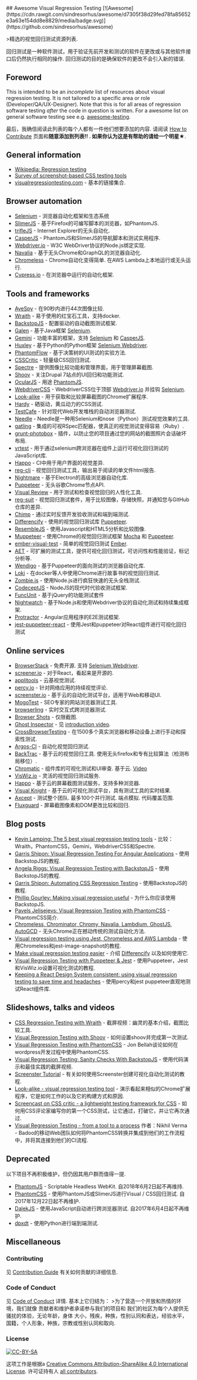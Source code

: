 <div class="github-widget" data-repo="mojoaxel/awesome-regression-testing"></div>
## Awesome Visual Regression Testing [![Awesome](https://cdn.rawgit.com/sindresorhus/awesome/d7305f38d29fed78fa85652e3a63e154dd8e8829/media/badge.svg)](https://github.com/sindresorhus/awesome)

&gt;精选的视觉回归测试资源列表.

 回归测试是一种软件测试，用于验证先前开发和测试的软件在更改或与其他软件接口后仍然执行相同的操作.  回归测试的目的是确保软件的更改不会引入新的错误.

## Foreword

This is intended to be an *incomplete* list of resources about visual regression testing. It is not tailored to a specific area or role (Developer/QA/UX-Designer). Note that this is for all areas of regression software testing *after* the code in question is written. For a awesome list on general software testing see e.g. [awesome-testing](https://github.com/TheJambo/awesome-testing).

 最后，我确信阅读此列表的每个人都有一件他们想要添加的内容.  请阅读 [How to Contribute](https://github.com/TheJambo/awesome-testing/blob/master/CONTRIBUTING.md)  页面和**随意添加到列表!! **.  如果你认为这是有帮助的**请给一个明星★**.



## General information

- [Wikipedia: Regression testing](https://en.wikipedia.org/wiki/Regression_testing)
- [Survey of screenshot-based CSS testing tools](https://gist.github.com/cvrebert/adf91e429906a4d746cd)
- [visualregressiontesting.com](https://visualregressiontesting.com/) - 基本的链接集合.

## Browser automation

- [Selenium](https://github.com/SeleniumHQ/selenium) - 浏览器自动化框架和生态系统
- [SlimerJS](https://github.com/laurentj/slimerjs) - 基于Firefox的可编写脚本的浏览器，如PhantomJS.
- [trifleJS](https://github.com/sdesalas/trifleJS) -  Internet Explorer的无头自动化.
- [CasperJS](https://github.com/casperjs/casperjs) -  PhantomJS和SlimerJS的导航脚本和测试实用程序.
- [Webdriver.io](https://github.com/webdriverio/webdriverio/) -  W3C WebDriver协议的Node.js绑定实现.
- [Navalia](https://github.com/joelgriffith/navalia) - 基于无头Chrome和GraphQL的浏览器自动化.
- [Chromeless](https://github.com/graphcool/chromeless)   -  Chrome自动化变得简单.  在AWS Lambda上本地运行或无头运行.
- [Cypress.io](https://www.cypress.io/) - 在浏览器中运行的自动化框架.

## Tools and frameworks

- [AyeSpy](https://github.com/newsuk/ayespy) - 在90秒内进行44次图像比较.
- [Wraith](https://github.com/BBC-News/wraith) - 易于使用的红宝石工具，支持docker.
- [BackstopJS](https://github.com/garris/BackstopJS) - 配置驱动的自动截图测试框架.
- [Galen](https://github.com/galenframework/galen) - 基于Java框架 [Selenium](https://github.com/SeleniumHQ/selenium).
- [Gemini](https://github.com/gemini-testing/gemini) - 功能丰富的框架，支持 [Selenium](https://github.com/SeleniumHQ/selenium) 和  [CasperJS](https://github.com/casperjs/casperjs).
- [Huxley](https://github.com/facebookarchive/huxley) - 基于Python的Python框架 [Selenium Webdriver](https://github.com/SeleniumHQ/selenium/tree/master/javascript/node/selenium-webdriver).
- [PhantomFlow](https://github.com/Huddle/PhantomFlow) - 基于决策树的UI测试的实验方法.
- [CSSCritic](https://github.com/cburgmer/csscritic) - 轻量级CSS回归测试.
- [Spectre](https://github.com/wearefriday/spectre) - 提供图像比较功能和管理界面，用于管理屏幕截图.
- [Shoov](https://github.com/shoov/shoov) - 关注Drupal 7站点的UI回归和功能测试.
- [OcularJS](https://github.com/mmacartney10/ocularjs) - 用途 [PhantomJS](https://github.com/ariya/phantomjs).
- [WebdriverCSS](https://github.com/webdriverio/webdrivercss) -  WebdriverCSS位于顶部 [Webdriver.io](https://github.com/webdriverio/webdriverio/) 并挂钩 [Selenium](https://github.com/SeleniumHQ/selenium).
- [Look-alike](https://github.com/kdzwinel/Look-alike) - 用于获取和比较屏幕截图的Chrome扩展程序.
- [Hardy](https://github.com/thingsinjars/Hardy) - 硒驱动，黄瓜动力的CSS测试.
- [TestCafe](https://github.com/DevExpress/testcafe) - 针对现代Web开发堆栈的自动浏览器测试.
- [Needle](https://github.com/python-needle/needle) -  Needle是一种用Selenium和nose（Python）测试视觉效果的工具.
- [gatling](https://github.com/gabrielrotbart/gatling) - 集成的可视RSpec匹配器，使真正的视觉测试变得容易（Ruby）.
- [grunt-photobox](https://github.com/stefanjudis/grunt-photobox) - 插件，以防止您的项目通过您的网站的截图照片会话破坏布局.
- [vrtest](https://github.com/nathanmarks/vrtest) - 用于通过selenium跨浏览器在组件上运行可视化回归测试的JavaScript库.
- [Happo](https://github.com/Galooshi/happo) -  CI中用于用户界面的视觉差异.
- [reg-cli](https://github.com/bokuweb/reg-cli) - 视觉回归测试工具，输出易于阅读的单文件html报告.
- [Nightmare](https://github.com/segmentio/nightmare) - 基于Electron的高级浏览器自动化库.
- [Puppeteer](https://github.com/GoogleChrome/puppeteer) - 无头谷歌Chrome节点API.
- [Visual Review](https://github.com/xebia/VisualReview) - 用于测试和检查视觉回归的人性化工具.
- [reg-suit](https://github.com/reg-viz/reg-suit) - 视觉回归测试套件，用于比较图像，存储快照，并通知您与GitHub仓库的差异.
- [Chimp](https://github.com/xolvio/chimp) - 通过实时反馈开发验收测试和端到端测试.
- [Differencify](https://github.com/NimaSoroush/differencify) - 使用的视觉回归测试库 [Puppeteer](https://github.com/GoogleChrome/puppeteer).
- [ResembleJS](https://github.com/Huddle/Resemble.js) - 使用Javascript和HTML5分析和比较图像.
- [Muppeteer](https://github.com/HuddleEng/Muppeteer) - 使用Chrome的视觉回归测试框架 [Mocha](https://mochajs.org/) 和 [Puppeteer](https://github.com/GoogleChrome/puppeteer).
- [ember-visual-test](https://github.com/Cropster/ember-visual-test) - 简单的视觉回归测试 [Ember](https://emberjs.com/).
- [AET](https://github.com/Cognifide/aet) - 可扩展的测试工具，提供可视化回归测试，可访问性和性能验证，标记分析等.
- [Wendigo](https://github.com/angrykoala/wendigo) - 基于Puppeteer的面向测试的浏览器自动化库.
- [Loki](https://github.com/oblador/loki) - 在docker等人中使用Chrome进行故事书的视觉回归测试.
- [Zombie.js](http://zombie.js.org/) - 使用Node.js进行疯狂快速的无头全栈测试.
- [CodeceptJS](https://github.com/codeception/codeceptjs/) -  NodeJS的现代时代验收测试框架.
- [FuncUnit](https://github.com/bitovi/funcunit) - 基于jQuery的功能测试套件
- [Nightwatch](https://github.com/nightwatchjs/nightwatch) - 基于Node.js和使用Webdriver协议的自动化测试和持续集成框架.
- [Protractor](https://github.com/angular/protractor) -  Angular应用程序的E2E测试框架.
- [jest-puppeteer-react](https://github.com/Hapag-Lloyd/jest-puppeteer-react) - 使用Jest和puppeteer对React组件进行可视化回归测试

## Online services

- [BrowserStack](https://www.browserstack.com)   - 免费开源.  支持 [Selenium Webdriver](https://github.com/SeleniumHQ/selenium/tree/master/javascript/node/selenium-webdriver).
- [screener.io](https://screener.io) - 对于React，看起来是开源的.
- [applitools](https://applitools.com) - 云基视觉测试.
- [percy.io](https://percy.io) - 针对网络应用的持续视觉评论.
- [screenster.io](http://screenster.io) - 基于云的自动化测试平台，适用于Web和移动UI.
- [MogoTest](http://mogotest.com) -  SEO专家的网站浏览器测试工具.
- [browserling](https://www.browserling.com) - 实时交互式跨浏览器测试.
- [Browser Shots](http://browsershots.org) - 仅限截图.
- [Ghost Inspector](https://ghostinspector.com) - 见 [introduction video](https://vimeo.com/ghostinspector/intro).
- [CrossBrowserTesting](https://crossbrowsertesting.com) - 在1500多个真实浏览器和移动设备上进行手动和探索性测试.
- [Argos-CI](https://www.argos-ci.com) - 自动化视觉回归测试.
- [BackTrac](https://backtrac.io)   - 基于云的视觉回归工具.  使用无头firefox和专有比较算法（检测布局移位）.
- [Chromatic](https://www.chromaticqa.com)   - 组件库的可视化测试和UI审查.  基于云. [Video](https://youtu.be/6KDLJBcutQE)
- [VisWiz.io](https://www.viswiz.io) - 灵活的视觉回归测试服务.
- [Happo](https://happo.io/) - 基于云的屏幕截图测试服务，支持多种浏览器.
- [Visual Knight](https://visual-knight.io/) - 基于云的可视化测试平台，具有测试工具的实时结果.
- [Axcept](https://axcept.io)   - 测试整个团队.  最多100个并行测试.  端点模拟.  代码覆盖范围. 
- [Fluxguard](https://fluxguard.com) - 屏幕截图像​​素和DOM更改比较和回归.

## Blog posts

- [Kevin Lamping: The 5 best visual regression testing tools](http://www.creativebloq.com/features/the-5-best-visual-regression-testing-tools) - 比较：Wraith，PhantomCSS，Gemini，WebdriverCSS和Spectre.
- [Garris Shipon: Visual Regression Testing For Angular Applications](https://davidwalsh.name/visual-regression-testing-angular-applications) - 使用BackstopJS的教程.
- [Angela Riggs: Visual Regression Testing with BackstopJS](https://www.metaltoad.com/blog/visual-regression-testing-backstopjs) - 使用BackstopJS的教程.
- [Garris Shipon: Automating CSS Regression Testing](https://css-tricks.com/automating-css-regression-testing/) - 使用BackstopJS的教程.
- [Phillip Gourley: Making visual regression useful](https://medium.com/@philgourley/making-visual-regression-useful-acfae27e5031) - 为什么你应该使用BackstopJS.
- [Pavels Jelisejevs: Visual Regression Testing with PhantomCSS](https://www.sitepoint.com/visual-regression-testing-with-phantomcss) -  PhantomCSS简介.
- [Chromeless, Chrominator, Chromy, Navalia, Lambdium, GhostJS, AutoGCD](https://medium.com/@kensoh/chromeless-chrominator-chromy-navalia-lambdium-ghostjs-autogcd-ef34bcd26907) - 无头Chrome正在撼动传统的测试自动化方法.
- [Visual regression testing using Jest, Chromeless and AWS Lambda](https://novemberfive.co/blog/visual-regression-testing-jest-chromeless-lambda) - 使用Chromeless和jest-image-snapshot的教程.
- [Make visual regression testing easier](https://medium.com/@nima.soroush.h/make-visual-regression-testing-easier-4a3dc7073737) - 介绍 [Differencify](https://github.com/NimaSoroush/differencify) 以及如何使用它.
- [Visual Regression Testing with Puppeteer & Jest](https://www.viswiz.io/help/tutorials/puppeteer) - 使用Puppeteer，Jest和VisWiz.io设置可视化测试的教程.
- [Keeping a React Design System consistent: using visual regression testing to save time and headaches](https://techblog.commercetools.com/keeping-a-react-design-system-consistent-f055160d5166) - 使用percy和jest puppeteer直观地测试React组件库.

## Slideshows, talks and videos

- [CSS Regression Testing with Wraith](https://youtu.be/gE_19L0l2q0) - 截屏视频：幽灵的基本介绍，截图比较工具.
- [Visual Regression Testing with Shoov](https://youtu.be/CBBiJ6YlXLc) - 如何设置shoov并完成第一次测试.
- [Visual Regression Testing with PhantomCSS](https://youtu.be/Vp8vnXMjIfw) -  Jon Bellah谈论如何在wordpress开发过程中使用PhantomCSS.
- [Visual Regression Testing: Sanity Checks With BackstopJS](https://youtu.be/l8lGj8Zh0k4) - 使用代码演示和最佳实践的截屏视频.
- [Screenster Tutorial](https://youtu.be/Zy8y_dGzZXI) - 有关如何使用Screenster创建可视化自动化测试的教程.
- [Look-alike - visual regression testing tool](https://youtu.be/vTyoQuC0To8) - 演示看起来相似的Chrome扩展程序，它是如何工作的以及它的构建方式和原因.
- [Screencast on CSS critic - a lightweight testing framework for CSS](https://youtu.be/AqQ2bNPtF60) - 如何用CSS评论家编写你的第一个CSS测试，让它通过，打破它，并让它再次通过.
- [Visual Regression Testing - from a tool to a process](https://speakerdeck.com/nikhilverma/visual-regression-testing-from-a-tool-to-a-process) 作者：Nikhil Verma  -  Badoo的移动Web团队如何将PhantomCSS转换并集成到他们的工作流程中，并将其连接到他们的CI流程.

## Deprecated

以下项目不再积极维护，但仍因其用户群而值得一提.

- [PhantomJS](https://github.com/ariya/phantomjs)   -  Scriptable Headless WebKit.  自2018年6月2日起不再维持.
- [PhantomCSS](https://github.com/Huddle/PhantomCSS)   - 使用PhantomJS或SlimerJS进行Visual / CSS回归测试.  自2017年12月22日起不再维护.
- [DalekJS](https://github.com/dalekjs/dalek)   - 使用JavaScript自动进行跨浏览器测试.  自2017年6月4日起不再维护.
- [dpxdt](https://github.com/bslatkin/dpxdt) - 使用Python进行端到端测试.

## Miscellaneous

### Contributing

见 [Contribution Guide](https://github.com/mojoaxel/awesome-regression-testing/blob/master/CONTRIBUTING.md) 有关如何贡献的详细信息.

### Code of Conduct

见 [Code of Conduct](https://github.com/mojoaxel/awesome-regression-testing/blob/master/CODE-OF-CONDUCT.md)  详情.  基本上它归结为：
&gt;为了营造一个开放和热情的环境，我们就像
贡献者和维护者承诺参与我们的项目和
我们的社区为每个人提供无骚扰的体验，无论年龄，身体
大小，残疾，种族，性别认同和表达，经验水平，
国籍，个人形象，种族，宗教或性别认同和取向.

### License

[![CC-BY-SA](http://mirrors.creativecommons.org/presskit/buttons/88x31/svg/by-sa.svg)](http://creativecommons.org/licenses/by-sa/4.0/)

这项工作是根据a [Creative Commons Attribution-ShareAlike 4.0 International License](http://creativecommons.org/licenses/by-sa/4.0/).
许可证持有人 [all contributors](https://github.com/mojoaxel/awesome-regression-testing/graphs/contributors).
